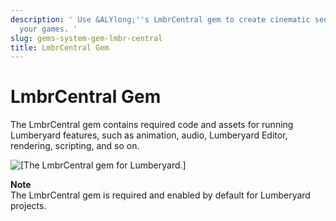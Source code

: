 ```yaml
---
description: ' Use &ALYlong;''s LmbrCentral gem to create cinematic sequences for
  your games. '
slug: gems-system-gem-lmbr-central
title: LmbrCentral Gem
---
```

# LmbrCentral Gem<a name="gems-system-gem-lmbr-central"></a>

The LmbrCentral gem contains required code and assets for running Lumberyard features, such as animation, audio, Lumberyard Editor, rendering, scripting, and so on\.

![\[The LmbrCentral gem for Lumberyard.\]](/images/userguide/gems/gem-system-gem-lmbrcentral.png)

**Note**  
The LmbrCentral gem is required and enabled by default for Lumberyard projects\.